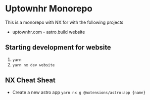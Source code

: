 # Uptownhr Monorepo
This is a monorepo with NX for with the following projects
- uptownhr.com - astro.build website

## Starting development for website
1. `yarn`
2. `yarn nx dev website`

## NX Cheat Sheat
- Create a new astro app `yarn nx g @nxtensions/astro:app {name}`
